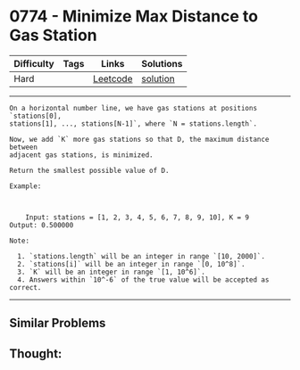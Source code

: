 # 0774 - Minimize Max Distance to Gas Station

Difficulty  | Tags | Links | Solutions
----------- | ---- | ----- | -----
Hard |  | [Leetcode](https://leetcode.com/problems/minimize-max-distance-to-gas-station) | [solution](https://leetcode.com/problems/minimize-max-distance-to-gas-station/solution/)


-----------

```
On a horizontal number line, we have gas stations at positions `stations[0],
stations[1], ..., stations[N-1]`, where `N = stations.length`.

Now, we add `K` more gas stations so that D, the maximum distance between
adjacent gas stations, is minimized.

Return the smallest possible value of D.

Example:



    Input: stations = [1, 2, 3, 4, 5, 6, 7, 8, 9, 10], K = 9Output: 0.500000

Note:

  1. `stations.length` will be an integer in range `[10, 2000]`.
  2. `stations[i]` will be an integer in range `[0, 10^8]`.
  3. `K` will be an integer in range `[1, 10^6]`.
  4. Answers within `10^-6` of the true value will be accepted as correct.
```

-----------


## Similar Problems




## Thought:
